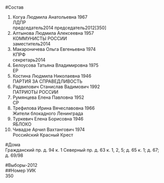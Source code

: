 #Состав  
1. Когуа Людмила Анатольевна 1967  
    ЛДПР  
    председатель2014 председатель2012[350]  
2. Алтынова Людмила Алексеевна 1957  
    КОММУНИСТЫ РОССИИ  
    заместитель2014  
3. Макароничева Ольга Евгеньевна 1974  
    КПРФ  
    секретарь2014  
4. Белоусова Татьяна Владимировна 1975  
    ЕР  
5. Костина Людмила Николаевна 1946  
    ПАРТИЯ ЗА СПРАВЕДЛИВОСТЬ  
6. Радвилович Станислав Вадимович 1992  
    ПАТРИОТЫ РОССИИ  
7. Румянцева Елена Павловна 1952  
    СР  
8. Трефилова Ирина Вячеславовна 1966  
    Жители блокадного Ленинграда  
9. Туркевич Елена Борисовна 1946  
    ЯБЛОКО  
10. Чивадзе Арчил Вахтангович 1974  
    Российский Красный Крест  
  
#Дома  
Гражданский пр. д. 94 к. 1 Северный пр. д. 63 к. 1, 2, 5; д. 65 к. 1; д. 67; д. 69/98  
  
#Выборы-2012  
##Номер УИК  
350  
